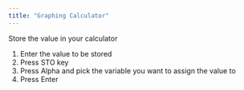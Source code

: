 ```yaml
---
title: "Graphing Calculator"
---
```


Store the value in your calculator

1. Enter the value to be stored
2. Press STO key
3. Press Alpha and pick the variable you want to assign the value to
4. Press Enter



